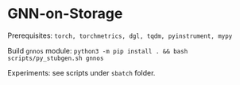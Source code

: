 # GNN-on-Storage

Prerequisites: `torch, torchmetrics, dgl, tqdm, pyinstrument, mypy`

Build `gnnos` module: `python3 -m pip install . && bash scripts/py_stubgen.sh gnnos`

Experiments: see scripts under `sbatch` folder.